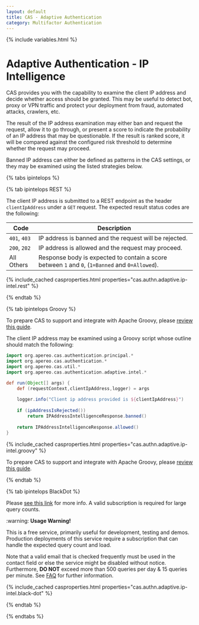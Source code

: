 ```yaml
---
layout: default
title: CAS - Adaptive Authentication
category: Multifactor Authentication
---
```


{% include variables.html %}

# Adaptive Authentication - IP Intelligence

CAS provides you with the capability to examine the client IP address and decide whether access should be granted. This may be useful
to detect bot, proxy or VPN traffic and protect your deployment from fraud, automated attacks, crawlers, etc.

The result of the IP address examination may either ban and request the request, allow it to go through, or present a score 
to indicate the probability of an IP address that may be questionable. If the result is ranked score, it will be compared against
the configured risk threshold to determine whether the request may proceed.

Banned IP address can either be defined as patterns in the CAS settings, or they may be examined using the listed strategies below.
 
{% tabs ipintelops %}

{% tab ipintelops REST %}

The client IP address is submitted to a REST endpoint as the
header `clientIpAddress` under a `GET` request. The expected result status codes are the following:

| Code         | Description                                                                                     |
|--------------|-------------------------------------------------------------------------------------------------|
| `401`, `403` | IP address is banned and the request will be rejected.                                          |
| `200`, `202` | IP address is allowed and the request may proceed.                                              |
| All Others   | Response body is expected to contain a score between `1` and `0`, (`1=Banned` and `0=Allowed`). |

{% include_cached casproperties.html properties="cas.authn.adaptive.ip-intel.rest" %}

{% endtab %}

{% tab ipintelops Groovy %}

To prepare CAS to support and integrate with Apache Groovy, please [review this guide](../integration/Apache-Groovy-Scripting.html).

The client IP address may be examined using a Groovy script whose outline should match the following:

```groovy
import org.apereo.cas.authentication.principal.*
import org.apereo.cas.authentication.*
import org.apereo.cas.util.*
import org.apereo.cas.authentication.adaptive.intel.*

def run(Object[] args) {
    def (requestContext,clientIpAddress,logger) = args
    
    logger.info("Client ip address provided is ${clientIpAddress}")
    
    if (ipAddressIsRejected())
        return IPAddressIntelligenceResponse.banned()
    
    return IPAddressIntelligenceResponse.allowed()
}
```

{% include_cached casproperties.html properties="cas.authn.adaptive.ip-intel.groovy" %}

To prepare CAS to support and integrate with Apache Groovy, please [review this guide](../integration/Apache-Groovy-Scripting.html).

{% endtab %}

{% tab ipintelops BlackDot %}

Please [see this link](https://getipintel.net/) for more info. A valid subscription is required for large query counts.

<div class="alert alert-warning">:warning: <strong>Usage Warning!</strong><p>This is a free service, 
primarily useful for development, testing and demos. Production deployments 
of this service require a subscription that can handle the expected query count and load.</p></div>

Note that a valid email that is checked frequently must be used in the contact
field or else the service might be disabled without notice. Furthermore, **DO NOT** exceed more
than 500 queries per day & 15 queries per minute. See [FAQ](https://getipintel.net/#FAQ) for further information.

{% include_cached casproperties.html properties="cas.authn.adaptive.ip-intel.black-dot" %}

{% endtab %}

{% endtabs %}
